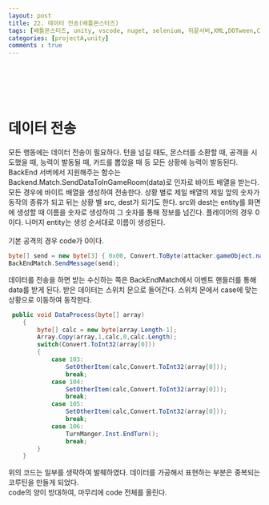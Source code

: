 ```yaml
---
layout: post
title: 22. 데이터 전송(배틀몬스터즈)
tags: [배틀몬스터즈, unity, vscode, nuget, selenium, 뒤끝서버,XML,DOTween,Corutine]
categories: [projectA,unity]
comments : true
---
```

<br>
<br>
<br>
<br>

# 데이터 전송
모든 행동에는 데이터 전송이 필요하다. 턴을 넘길 때도, 몬스터를 소환할 때, 공격을 시도했을 때, 능력이 발동될 때, 카드를 뽑았을 때 등 모든 상황에 능력이 발동된다. BackEnd 서버에서 지원해주는 함수는 Backend.Match.SendDataToInGameRoom(data)로 인자로 바이트 배열을 받는다. 모든 경우에 바이트 배열을 생성하여 전송한다. 상황 별로 제일 배열의 제일 앞의 숫자가 동작의 종류가 되고 뒤는 상황 별 src, dest가 되기도 한다. src와 dest는 entity를 화면에 생성할 때 이름을 숫자로 생성하여 그 숫자를 통해 정보를 넘긴다. 플레이어의 경우 0 이다. 나머지 entity는 생성 순서대로 이름이 생성된다. <br>
<br>
기본 공격의 경우 code가 0이다. <br>

~~~ cs
byte[] send = new byte[3] { 0x00, Convert.ToByte(attacker.gameObject.name), Convert.ToByte("0") }; 
BackEndMatch.SendMessage(send);
~~~
데이터를 전송을 하면 받는 수신하는 쪽은 BackEndMatch에서 이벤트 핸들러를 통해 data를 받게 된다. 받은 데이터는 스위치 문으로 들어간다. 스위치 문에서 case에 맞는 상황으로 이동하여 동작한다.<br>

~~~ cs
 public void DataProcess(byte[] array)
    {
        byte[] calc = new byte[array.Length-1];
        Array.Copy(array,1,calc,0,calc.Length);
        switch(Convert.ToInt32(array[0]))
        {
            case 103:
                SetOtherItem(calc,Convert.ToInt32(array[0]));
                break;
            case 104:
                SetOtherItem(calc,Convert.ToInt32(array[0]));
                break;
            case 105:
                SetOtherItem(calc,Convert.ToInt32(array[0]));
                break;
            case 106:
                TurnManger.Inst.EndTurn();
                break;
        }
    }
~~~
위의 코드는 일부를 생략하여 발췌하였다. 데이터를 가공해서 표현하는 부분은 중복되는 코루틴을 만들게 되었다. <br>
code의 양이 방대하여, 마무리에 code 전체를 올린다.<br>